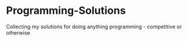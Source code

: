# Programming-Solutions
Collecting my solutions for doing anything programming - competitive or otherwise
